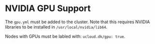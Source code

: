 # NVIDIA GPU Support

The `gpu.yml` must be added to the cluster. Note that this requires NVIDIA 
libraries to be installed in `/usr/local/nvidia/lib64`.

Nodes with GPUs must be labled with: `ucloud.dk/gpu: true`.

